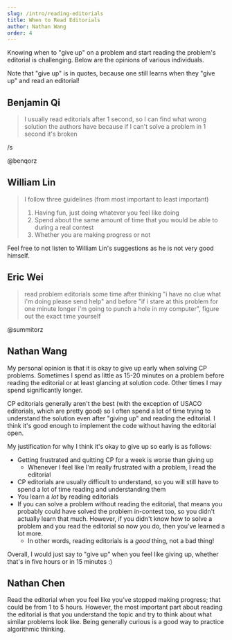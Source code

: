 ```yaml
---
slug: /intro/reading-editorials
title: When to Read Editorials
author: Nathan Wang
order: 4
---
```


Knowing when to "give up" on a problem and start reading the problem's editorial
is challenging. Below are the opinions of various individuals.

<!-- END DESCRIPTION -->

Note that "give up" is in quotes, because one still learns when they "give up"
and read an editorial!

## Benjamin Qi

> I usually read editorials after 1 second, so I can find what wrong solution the authors have because if I can't solve a problem in 1 second it's broken

/s

@benqorz

## William Lin

> I follow three guidelines (from most important to least important)
> 1. Having fun, just doing whatever you feel like doing
> 2. Spend about the same amount of time that you would be able to during a real contest
> 3. Whether you are making progress or not

Feel free to not listen to William Lin's suggestions as he is not very good himself.

## Eric Wei

> read problem editorials some time after thinking "i have no clue what i'm doing please send help" and before "if i stare at this problem for one minute longer i'm going to punch a hole in my computer", figure out the exact time yourself

@summitorz

## Nathan Wang

My personal opinion is that it is okay to give up early when solving CP problems.
Sometimes I spend as little as 15-20 minutes on a problem before reading the editorial
or at least glancing at solution code. Other times I may spend significantly longer.

CP editorials generally aren't the best (with the exception of USACO editorials,
which are pretty good) so I often spend a lot of time trying to understand the
solution even after "giving up" and reading the editorial. I think it's good
enough to implement the code without having the editorial open.

My justification for why I think it's okay to give up so early is as follows:

- Getting frustrated and quitting CP for a week is worse than giving up
  - Whenever I feel like I'm really frustrated with a problem, I read the editorial
- CP editorials are usually difficult to understand, so you will still have
  to spend a lot of time reading and understanding them
- You learn a _lot_ by reading editorials
- If you can solve a problem without reading the editorial, that means you
  probably could have solved the problem in-contest too, so you didn't actually
  learn that much. However, if you didn't know how to solve a problem and
  you read the editorial so now you do, then you've learned a lot more.
  - In other words, reading editorials is a _good_ thing, not a bad thing!

Overall, I would just say to "give up" when you feel like giving up, whether that's
in five hours or in 15 minutes :)

## Nathan Chen

Read the editorial when you feel like you've stopped making progress; that could be from 1 to 5 hours. However, the most important part about reading the editorial is that you understand the topic and try to think about what similar problems look like. Being generally curious is a good way to practice algorithmic thinking.

